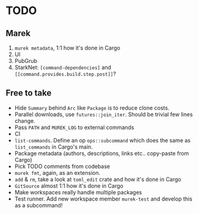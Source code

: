 # TODO

## Marek

1. `murek metadata`, 1:1 how it's done in Cargo
2. UI
3. PubGrub
4. StarkNet: `[command-dependencies]` and `[[command.provides.build.step.post]]`?

## Free to take

* Hide `Summary` behind `Arc` like `Package` is to reduce clone costs.
* Parallel downloads, use `futures::join_iter`. Should be trivial few lines change.
* Pass `PATH` and `MUREK_LOG` to external commands
* CI
* `list-commands`. Define an op `ops::subcommand` which does the same as `list_commands` in Cargo's main.
* Package metadata (authors, descriptions, links etc.. copy-paste from Cargo)
* Pick TODO comments from codebase
* `murek fmt`, again, as an extension.
* `add` & `rm`, take a look at `toml_edit` crate and how it's done in Cargo
* `GitSource` almost 1:1 how it's done in Cargo
* Make workspaces really handle multiple packages
* Test runner. Add new workspace member `murek-test` and develop this as a subcommand!
